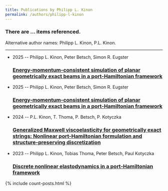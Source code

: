```yaml
---
title: Publications by Philipp L. Kinon
permalink: /authors/philipp-l-kinon
---
```


<h3 id="number-posts">There are ... items referenced.</h3>
<p id='info-authors'>Alternative author names: Philipp L. Kinon, P.L. Kinon.</p>
<hr />
<ul class="post-list">
<li><span class='post-meta'>2025 -- Philipp L. Kinon, Peter Betsch, Simon R. Eugster</span><h3><a class='post-link' href="{{ site.baseurl }}/energy-momentum-consistent-simulation-of-planar-geometrically-exact-beams-in-a-port-hamiltonian-framework0">Energy-momentum-consistent simulation of planar geometrically exact beams in a port-Hamiltonian framework</a></h3></li>
<li><span class='post-meta'>2025 -- Philipp L. Kinon, Peter Betsch, Simon R. Eugster</span><h3><a class='post-link' href="{{ site.baseurl }}/energy-momentum-consistent-simulation-of-planar-geometrically-exact-beams-in-a-port-hamiltonian-framework">Energy-momentum-consistent simulation of planar geometrically exact beams in a port-Hamiltonian framework</a></h3></li>
<li><span class='post-meta'>2024 -- P.L. Kinon, T. Thoma, P. Betsch, P. Kotyczka</span><h3><a class='post-link' href="{{ site.baseurl }}/generalized-maxwell-viscoelasticity-for-geometrically-exact-strings-nonlinear-port-hamiltonian-formulation-and-structure-preserving-discretization">Generalized Maxwell viscoelasticity for geometrically exact strings: Nonlinear port-Hamiltonian formulation and structure-preserving discretization</a></h3></li>
<li><span class='post-meta'>2023 -- Philipp L. Kinon, Tobias Thoma, Peter Betsch, Paul Kotyczka</span><h3><a class='post-link' href="{{ site.baseurl }}/discrete-nonlinear-elastodynamics-in-a-port-hamiltonian-framework">Discrete nonlinear elastodynamics in a port‐Hamiltonian framework</a></h3></li>

</ul>
{% include count-posts.html %}
